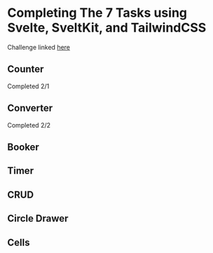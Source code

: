 # Completing The 7 Tasks using Svelte, SveltKit, and TailwindCSS

Challenge linked [here](https://eugenkiss.github.io/7guis/tasks)

## Counter
Completed 2/1

## Converter
Completed 2/2

## Booker

## Timer

## CRUD

## Circle Drawer

## Cells
